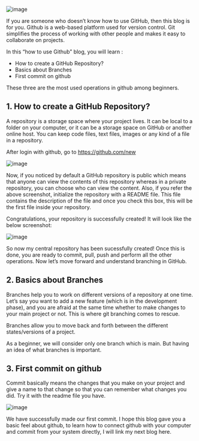 ![image](https://user-images.githubusercontent.com/93304796/210441476-5b3ed964-b694-4526-8de9-a8dca37dc2e0.png)

If you are someone who doesn’t know how to use GitHub, then this blog is for you. Github is a web-based platform used for version control. Git simplifies the process of working with other people and makes it easy to collaborate on projects.

In this “how to use Github” blog, you will learn :
- How to create a GitHub Repository?
- Basics about Branches 
- First commit on github

These three are the most used operations in github among beginners. 

## 1. How to create a GitHub Repository?
A repository is a storage space where your project lives. It can be local to a folder on your computer, or it can be a storage space on GitHub  or another online host. You can keep code files, text files, images or any kind of a file in a repository. 

After login with github, go to https://github.com/new 

![image](https://user-images.githubusercontent.com/93304796/210440168-25a4ed9c-e2d0-4cb8-a32f-2dd45a6dd6a7.png)

Now, if you noticed by default a GitHub repository is public which means that anyone can view the contents of this repository whereas in a private repository, you can choose who can view the content. Also, if you refer the above screenshot, initialize the repository with a README file. This file contains the description of the file and once you check this box, this will be the first file inside your repository.

Congratulations, your repository is successfully created! It will look like the below screenshot:

![image](https://user-images.githubusercontent.com/93304796/210440383-f1389bc7-5ff5-4856-bf0f-bfd8361ba356.png)

So now my central repository has been sucessfully created! Once this is done, you are ready to commit, pull, push and perform all the other operations. Now let’s move forward and understand branching in GitHub.

## 2. Basics about Branches 
Branches help you to work on different versions of a repository at one time. Let’s say you want to add a new feature (which is in the development phase), and you are afraid at the same time whether to make changes to your main project or not. This is where git branching comes to rescue. 

Branches allow you to move back and forth between the different states/versions of a project.

As a beginner, we will consider only one branch which is main. But having an idea of what branches is important. 

## 3. First commit on github
Commit basically means the changes that you make on your project and give a name to that change so that you can remember what changes you did. Try it with the readme file you have.  

![image](https://user-images.githubusercontent.com/93304796/210441320-46598672-cf9f-41e3-9dd9-cd0a3fe32d17.png)

We have successfully made our first commit. I hope this blog gave you a basic feel about github, to learn how to connect github with your computer and commit from your system directly, I will link my next blog here. 
